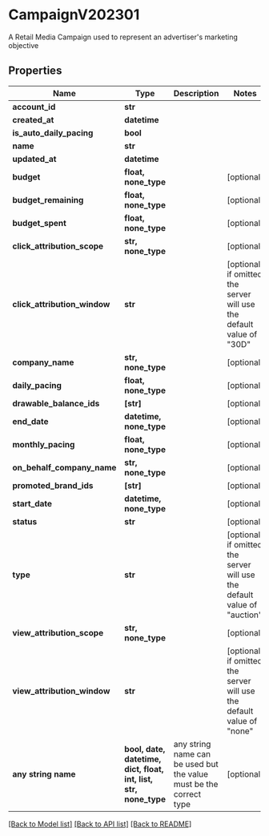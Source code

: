 # CampaignV202301

A Retail Media Campaign used to represent an advertiser's marketing objective

## Properties
Name | Type | Description | Notes
------------ | ------------- | ------------- | -------------
**account_id** | **str** |  | 
**created_at** | **datetime** |  | 
**is_auto_daily_pacing** | **bool** |  | 
**name** | **str** |  | 
**updated_at** | **datetime** |  | 
**budget** | **float, none_type** |  | [optional] 
**budget_remaining** | **float, none_type** |  | [optional] 
**budget_spent** | **float, none_type** |  | [optional] 
**click_attribution_scope** | **str, none_type** |  | [optional] 
**click_attribution_window** | **str** |  | [optional]  if omitted the server will use the default value of "30D"
**company_name** | **str, none_type** |  | [optional] 
**daily_pacing** | **float, none_type** |  | [optional] 
**drawable_balance_ids** | **[str]** |  | [optional] 
**end_date** | **datetime, none_type** |  | [optional] 
**monthly_pacing** | **float, none_type** |  | [optional] 
**on_behalf_company_name** | **str, none_type** |  | [optional] 
**promoted_brand_ids** | **[str]** |  | [optional] 
**start_date** | **datetime, none_type** |  | [optional] 
**status** | **str** |  | [optional] 
**type** | **str** |  | [optional]  if omitted the server will use the default value of "auction"
**view_attribution_scope** | **str, none_type** |  | [optional] 
**view_attribution_window** | **str** |  | [optional]  if omitted the server will use the default value of "none"
**any string name** | **bool, date, datetime, dict, float, int, list, str, none_type** | any string name can be used but the value must be the correct type | [optional]

[[Back to Model list]](../README.md#documentation-for-models) [[Back to API list]](../README.md#documentation-for-api-endpoints) [[Back to README]](../README.md)


